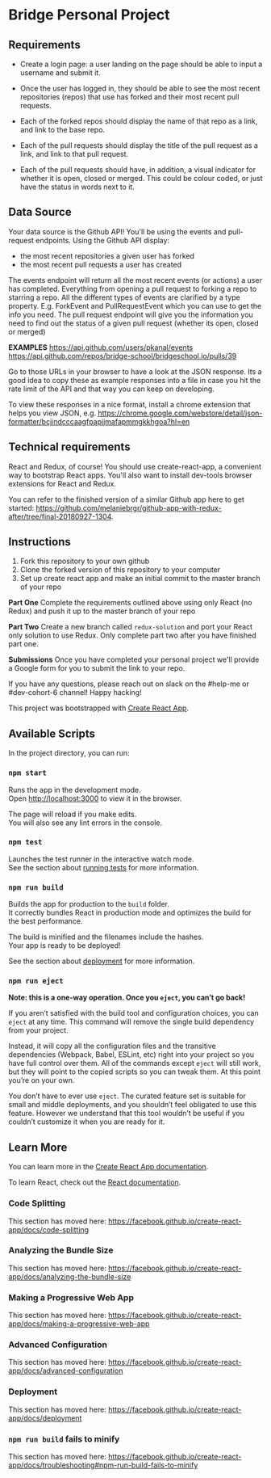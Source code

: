 # Bridge Personal Project

## Requirements

- Create a login page: a user landing on the page should be able to input a username and submit it.

- Once the user has logged in, they should be able to see the most recent repositories (repos) that use has forked and their most recent pull requests.

- Each of the forked repos should display the name of that repo as a link, and link to the base repo.

- Each of the pull requests should display the title of the pull request as a link, and link to that pull request.

- Each of the pull requests should have, in addition, a visual indicator for whether it is open, closed or merged. This could be colour coded, or just have the status in words next to it.

## Data Source
Your data source is the Github API! You'll be using the events and pull-request endpoints. Using the Github API display:
- the most recent repositories a given user has forked
- the most recent pull requests a user has created

The events endpoint will return all the most recent events (or actions) a user has completed. Everything from opening a pull request to forking a repo to starring a repo. All the different types of events are clarified by a type property. E.g. ForkEvent and PullRequestEvent which you can use to get the info you need. The pull request endpoint will give you the information you need to find out the status of a given pull request (whether its open, closed or merged)

**EXAMPLES**
https://api.github.com/users/pkanal/events
https://api.github.com/repos/bridge-school/bridgeschool.io/pulls/39

Go to those URLs in your browser to have a look at the JSON response. Its a good idea to copy these as example responses into a file in case you hit the rate limit of the API and that way you can keep on developing.

To view these responses in a nice format, install a chrome extension that helps you view JSON, e.g. https://chrome.google.com/webstore/detail/json-formatter/bcjindcccaagfpapjjmafapmmgkkhgoa?hl=en

## Technical requirements
React and Redux, of course! You should use create-react-app, a convenient way to bootstrap React apps. You'll also want to install dev-tools browser extensions for React and Redux.

You can refer to the finished version of a similar Github app here to get started: https://github.com/melaniebrgr/github-app-with-redux-after/tree/final-20180927-1304.

## Instructions

1. Fork this repository to your own github
2. Clone the forked version of this repository to your computer
3. Set up create react app and make an initial commit to the master branch of your repo

**Part One**
Complete the requirements outlined above using only React (no Redux) and push it up to the master branch of your repo

**Part Two**
Create a new branch called `redux-solution` and port your React only solution to use Redux. Only complete part two after you have finished part one.

**Submissions**
Once you have completed your personal project we'll provide a Google form for you to submit the link to your repo.

If you have any questions, please reach out on slack on the #help-me or #dev-cohort-6 channel! Happy hacking!


This project was bootstrapped with [Create React App](https://github.com/facebook/create-react-app).

## Available Scripts

In the project directory, you can run:

### `npm start`

Runs the app in the development mode.<br>
Open [http://localhost:3000](http://localhost:3000) to view it in the browser.

The page will reload if you make edits.<br>
You will also see any lint errors in the console.

### `npm test`

Launches the test runner in the interactive watch mode.<br>
See the section about [running tests](https://facebook.github.io/create-react-app/docs/running-tests) for more information.

### `npm run build`

Builds the app for production to the `build` folder.<br>
It correctly bundles React in production mode and optimizes the build for the best performance.

The build is minified and the filenames include the hashes.<br>
Your app is ready to be deployed!

See the section about [deployment](https://facebook.github.io/create-react-app/docs/deployment) for more information.

### `npm run eject`

**Note: this is a one-way operation. Once you `eject`, you can’t go back!**

If you aren’t satisfied with the build tool and configuration choices, you can `eject` at any time. This command will remove the single build dependency from your project.

Instead, it will copy all the configuration files and the transitive dependencies (Webpack, Babel, ESLint, etc) right into your project so you have full control over them. All of the commands except `eject` will still work, but they will point to the copied scripts so you can tweak them. At this point you’re on your own.

You don’t have to ever use `eject`. The curated feature set is suitable for small and middle deployments, and you shouldn’t feel obligated to use this feature. However we understand that this tool wouldn’t be useful if you couldn’t customize it when you are ready for it.

## Learn More

You can learn more in the [Create React App documentation](https://facebook.github.io/create-react-app/docs/getting-started).

To learn React, check out the [React documentation](https://reactjs.org/).

### Code Splitting

This section has moved here: https://facebook.github.io/create-react-app/docs/code-splitting

### Analyzing the Bundle Size

This section has moved here: https://facebook.github.io/create-react-app/docs/analyzing-the-bundle-size

### Making a Progressive Web App

This section has moved here: https://facebook.github.io/create-react-app/docs/making-a-progressive-web-app

### Advanced Configuration

This section has moved here: https://facebook.github.io/create-react-app/docs/advanced-configuration

### Deployment

This section has moved here: https://facebook.github.io/create-react-app/docs/deployment

### `npm run build` fails to minify

This section has moved here: https://facebook.github.io/create-react-app/docs/troubleshooting#npm-run-build-fails-to-minify
